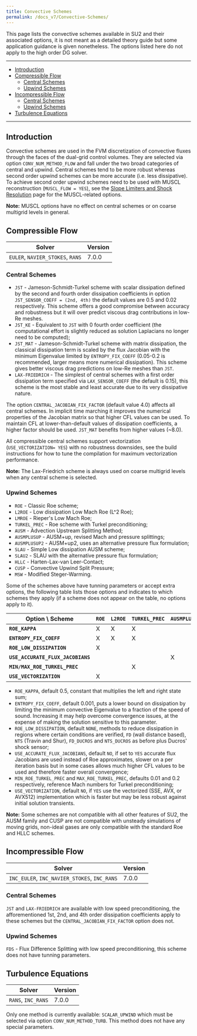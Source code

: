 ```yaml
---
title: Convective Schemes
permalink: /docs_v7/Convective-Schemes/
---
```


This page lists the convective schemes available in SU2 and their associated options, it is not meant as a detailed theory guide but some application guidance is given nonetheless.
The options listed here do not apply to the high order DG solver.

---

- [Introduction](#introduction)
- [Compressible Flow](#compressible-flow)
  - [Central Schemes](#central-schemes)
  - [Upwind Schemes](#upwind-schemes)
- [Incompressible Flow](#incompressible-flow)
  - [Central Schemes](#central-schemes-1)
  - [Upwind Schemes](#upwind-schemes-1)
- [Turbulence Equations](#turbulence-equations)

---

## Introduction ##

Convective schemes are used in the FVM discretization of convective fluxes through the faces of the dual-grid control volumes.
They are selected via option `CONV_NUM_METHOD_FLOW` and fall under the two broad categories of central and upwind.
Central schemes tend to be more robust whereas second order upwind schemes can be more accurate (i.e. less dissipative).
To achieve second order upwind schemes need to be used with MUSCL reconstruction (`MUSCL_FLOW = YES`), see the [Slope Limiters and Shock Resolution](/docs_v7/Slope-Limiters-and-Shock-Resolution) page for the MUSCL-related options.

**Note:** MUSCL options have no effect on central schemes or on coarse multigrid levels in general.

## Compressible Flow ##

| Solver | Version | 
| --- | --- |
| `EULER`, `NAVIER_STOKES`, `RANS` | 7.0.0 |

### Central Schemes ###

- `JST` - Jameson-Schmidt-Turkel scheme with scalar dissipation defined by the second and fourth order dissipation coefficients in option `JST_SENSOR_COEFF = (2nd, 4th)` the default values are 0.5 and 0.02 respectively. This scheme offers a good compromise between accuracy and robustness but it will over predict viscous drag contributions in low-Re meshes.
- `JST_KE` - Equivalent to `JST` with 0 fourth order coefficient (the computational effort is slightly reduced as solution Laplacians no longer need to be computed);
- `JST_MAT` - Jameson-Schmidt-Turkel scheme with matrix dissipation, the classical dissipation term is scaled by the flux Jacobian with the minimum Eigenvalue limited by `ENTROPY_FIX_COEFF` (0.05-0.2 is recommended, larger means more numerical dissipation). This scheme gives better viscous drag predictions on low-Re meshes than `JST`.
- `LAX-FRIEDRICH` - The simplest of central schemes with a first order dissipation term specified via `LAX_SENSOR_COEFF` (the default is 0.15), this scheme is the most stable and least accurate due to its very dissipative nature.

The option `CENTRAL_JACOBIAN_FIX_FACTOR` (default value 4.0) affects all central schemes.
In implicit time marching it improves the numerical properties of the Jacobian matrix so that higher CFL values can be used.
To maintain CFL at lower-than-default values of dissipation coefficients, a higher factor should be used.
`JST_MAT` benefits from higher values (~8.0).

All compressible central schemes support vectorization (`USE_VECTORIZATION= YES`) with no robustness downsides, see the build instructions for how to tune the compilation for maximum vectorization performance.

**Note:** The Lax-Friedrich scheme is always used on coarse multigrid levels when any central scheme is selected.

### Upwind Schemes ###

- `ROE` - Classic Roe scheme;
- `L2ROE` - Low dissipation Low Mach Roe (L^2 Roe);
- `LMROE` - Rieper's Low Mach Roe;
- `TURKEL_PREC` - Roe scheme with Turkel preconditioning;
- `AUSM` - Advection Upstream Splitting Method;
- `AUSMPLUSUP` - AUSM+up, revised Mach and pressure splittings;
- `AUSMPLUSUP2` - AUSM+up2, uses an alternative pressure flux formulation;
- `SLAU` - Simple Low dissipation AUSM scheme;
- `SLAU2` - SLAU with the alternative pressure flux formulation;
- `HLLC` - Harten-Lax-van Leer-Contact;
- `CUSP` - Convective Upwind Split Pressure;
- `MSW` - Modified Steger-Warming.

Some of the schemes above have tunning parameters or accept extra options, the following table lists those options and indicates to which schemes they apply (if a scheme does not appear on the table, no options apply to it).

| Option \ Scheme                   | `ROE` | `L2ROE` | `TURKEL_PREC` | `AUSMPLUSUP[2]` | `SLAU[2]` | `HLLC` | `CUSP` |
| --------------------------------- | ----- | ------- | ------------- | --------------- | --------- | ------ | ------ |
| **`ROE_KAPPA`**                   |   X   |    X    |       X       |                 |           |   X    |        |
| **`ENTROPY_FIX_COEFF`**           |   X   |    X    |       X       |                 |           |        |    X   |
| **`ROE_LOW_DISSIPATION`**         |   X   |         |               |                 |     X     |        |        |
| **`USE_ACCURATE_FLUX_JACOBIANS`** |       |         |               |        X        |     X     |        |        |
| **`MIN/MAX_ROE_TURKEL_PREC`**     |       |         |       X       |                 |           |        |        |
| **`USE_VECTORIZATION`**           |   X   |         |               |                 |           |        |        |

- `ROE_KAPPA`, default 0.5, constant that multiplies the left and right state sum;
- `ENTROPY_FIX_COEFF`, default 0.001, puts a lower bound on dissipation by limiting the minimum convective Eigenvalue to a fraction of the speed of sound. Increasing it may help overcome convergence issues, at the expense of making the solution sensitive to this parameter.
- `ROE_LOW_DISSIPATION`, default `NONE`, methods to reduce dissipation in regions where certain conditions are verified, `FD` (wall distance based), `NTS` (Travin and Shur), `FD_DUCROS` and `NTS_DUCROS` as before plus Ducros' shock sensor;
- `USE_ACCURATE_FLUX_JACOBIANS`, default `NO`, if set to `YES` accurate flux Jacobians are used instead of Roe approximates, slower on a per iteration basis but in some cases allows much higher CFL values to be used and therefore faster overall convergence;
- `MIN_ROE_TURKEL_PREC` and `MAX_ROE_TURKEL_PREC`, defaults 0.01 and 0.2 respectively, reference Mach numbers for Turkel preconditioning;
- `USE_VECTORIZATION`, default `NO`, if `YES` use the vectorized (SSE, AVX, or AVX512) implementation which is faster but may be less robust against initial solution transients.

**Note:** Some schemes are not compatible with all other features of SU2, the AUSM family and CUSP are not compatible with unsteady simulations of moving grids, non-ideal gases are only compatible with the standard Roe and HLLC schemes.

## Incompressible Flow ##

| Solver | Version | 
| --- | --- |
| `INC_EULER`, `INC_NAVIER_STOKES`, `INC_RANS` | 7.0.0 |

### Central Schemes ###

`JST` and `LAX-FRIEDRICH` are available with low speed preconditioning, the afforementioned 1st, 2nd, and 4th order dissipation coefficients apply to these schemes but the `CENTRAL_JACOBIAN_FIX_FACTOR` option does not.

### Upwind Schemes ###

`FDS` - Flux Difference Splitting with low speed preconditioning, this scheme does not have tunning parameters.

## Turbulence Equations ##

| Solver | Version | 
| --- | --- |
| `RANS`, `INC_RANS` | 7.0.0 |

Only one method is currently available: `SCALAR_UPWIND` which must be selected via option `CONV_NUM_METHOD_TURB`.
This method does not have any special parameters.

